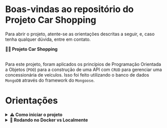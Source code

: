 # Boas-vindas ao repositório do Projeto Car Shopping

Para abrir o projeto, atente-se as orientações descritas a seguir, e, caso tenha qualquer dúvida, entre em contato.

<summary><strong>👨‍💻 Projeto Car Shopping</strong></summary><br  />

Para este projeto, foram aplicados os princípios de Programação Orientada a Objetos (`POO`) para a construção de uma API com `CRUD` para gerenciar uma concessionária de veículos. Isso foi feito utilizando o banco de dados `MongoDB` através do framework do `Mongoose`.

<!-- 
<strong>🚵 Habilidades trabalhadas:</strong>

<ul>
<li>Lógica</li>
<li>Capacidade de interpretação de problemas</li>
<li>Capacidade de otimizar a resolução de problemas</li>
<li>Resolver problemas/Otimizar algoritmos sob pressão.</li>
</ul>
-->

</details>


# Orientações

<details>

<summary><strong>⚠ Como iniciar o projeto</strong></summary><br  />


1. Clone o repositório  


- Use o comando: `git clone https://github.com/tryber/sd-021-a-project-car-shop.git`.

- Entre na pasta do repositório que você acabou de clonar:

-  `cd sd-021-a-project-car-shop`


2. Instale as dependências

 
-  `npm install`

3. E está pronto para usar e testar!


</details>
<details>

<summary><strong>🐳 Rodando no Docker vs Localmente</strong></summary>

  

## 👉 Com Docker


**⚠ Antes de começar, o docker-compose precisa estar na versão 1.29 ou superior. [Veja aqui](https://www.digitalocean.com/community/tutorials/how-to-install-and-use-docker-compose-on-ubuntu-20-04-pt) ou [na documentação](https://docs.docker.com/compose/install/) como instalá-lo. No primeiro artigo, você pode substituir onde está com `1.26.0` por `1.29.2`.**  

> :information_source: Rode os serviços `node` e `db` com o comando `docker-compose up -d`.
  

- Lembre-se de parar o `mongo` se estiver usando localmente na porta padrão (`27017`), ou adapte, caso queria fazer uso da aplicação em containers

- Esses serviços irão inicializar um container chamado `car_shop` e outro chamado `car_shop_db`.

- A partir daqui você pode rodar o container `car_shop` via CLI ou abri-lo na IDE.

 
> :information_source: Use o comando `docker exec -it car_shop bash`.

 
- Ele te dará acesso ao terminal interativo do container criado pelo compose, que está rodando em segundo plano.
  

> :information_source: Instale as dependências [**Caso existam**] com `npm install`

-  **⚠ Atenção:** Caso opte por rodar utilizando o Docker, **TODOS** os comandos disponíveis no `package.json` (npm start, npm test, npm run dev, ...) devem ser executados **DENTRO** do container, ou seja, no terminal que aparece após a execução do comando `docker exec` citado acima.

-  **⚠ Atenção:** O **git** dentro do container não vem configurado com credenciais. Ou faça os commits fora do container, ou configure as credenciais do git dentro do container.

- ✨ **Dica:** A extensão `Remote - Containers` é indicada para que você possa acessar sua aplicação no container Docker direto no VS Code, assim como é feito com os arquivos locais.

  
<br  />

## 👉 Sem Docker

  

> :information_source: Instale as dependências [**Caso existam**] com `npm install`

**⚠ Atenção:** Não rode o comando npm audit fix! Ele atualiza várias dependências do projeto, e essa atualização gera conflitos com o avaliador.


- ✨ **Dica:** Para rodar o projeto desta forma, obrigatoriamente você deve ter o `node` instalado em seu computador.

<br>

</details>
